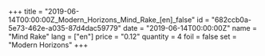 +++
title = "2019-06-14T00:00:00Z_Modern_Horizons_Mind_Rake_[en]_false"
id = "682ccb0a-5e73-462e-a035-87d4dac59779"
date = "2019-06-14T00:00:00Z"
name = "Mind Rake"
lang = ["en"]
price = "0.12"
quantity = 4
foil = false
set = "Modern Horizons"
+++
